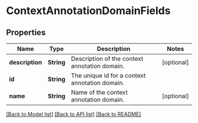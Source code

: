 # ContextAnnotationDomainFields

## Properties
Name | Type | Description | Notes
------------ | ------------- | ------------- | -------------
**description** | **String** | Description of the context annotation domain. | [optional] 
**id** | **String** | The unique id for a context annotation domain. | 
**name** | **String** | Name of the context annotation domain. | [optional] 

[[Back to Model list]](../README.md#documentation-for-models) [[Back to API list]](../README.md#documentation-for-api-endpoints) [[Back to README]](../README.md)


